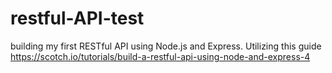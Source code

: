 # restful-API-test
building my first RESTful API using Node.js and Express. Utilizing this guide https://scotch.io/tutorials/build-a-restful-api-using-node-and-express-4
